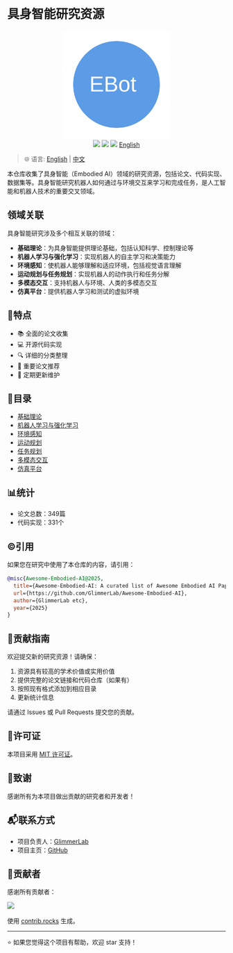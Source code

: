 # 具身智能研究资源

<div align='center'>
  <img src="assets/logo.svg" width=250px >
</div>

<div align='center'>
  <img src="https://cdn.rawgit.com/sindresorhus/awesome/d7305f38d29fed78fa85652e3a63e154dd8e8829/media/badge.svg" >
  <img src="https://img.shields.io/badge/License-GPLv3.0-turquoise.svg" >
  <img src="https://img.shields.io/badge/PRs-Welcome-brightgreen.svg" >
  <a href="README.md">English</a>
</div>

> 🌐 语言: [English](README.md) | [中文](README_CN.md)

本仓库收集了具身智能（Embodied AI）领域的研究资源，包括论文、代码实现、数据集等。具身智能研究机器人如何通过与环境交互来学习和完成任务，是人工智能和机器人技术的重要交叉领域。

## 领域关联

具身智能研究涉及多个相互关联的领域：

- **基础理论**：为具身智能提供理论基础，包括认知科学、控制理论等
- **机器人学习与强化学习**：实现机器人的自主学习和决策能力
- **环境感知**：使机器人能够理解和适应环境，包括视觉语言理解
- **运动规划与任务规划**：实现机器人的动作执行和任务分解
- **多模态交互**：支持机器人与环境、人类的多模态交互
- **仿真平台**：提供机器人学习和测试的虚拟环境

## 🎯特点

- 📚 全面的论文收集
- 💻 开源代码实现
- 🔍 详细的分类整理
- 🌟 重要论文推荐
- 📅 定期更新维护

## 📖目录

* [基础理论](Fundamental-Theory/README_CN.md)
* [机器人学习与强化学习](Robot-Learning-and-Reinforcement-Learning/README_CN.md)
* [环境感知](Environment-Perception/README_CN.md)
* [运动规划](Motion-Planning/README_CN.md)
* [任务规划](Task-Planning/README_CN.md)
* [多模态交互](Multimodal-Interaction/README_CN.md)
* [仿真平台](Simulation-Platforms/README_CN.md)

## 📊统计

- 论文总数：349篇
- 代码实现：331个

## ©️引用

如果您在研究中使用了本仓库的内容，请引用：

```BibTeX
@misc{Awesome-Embodied-AI@2025,
  title={Awesome-Embodied-AI: A curated list of Awesome Embodied AI Papers with codes},
  url={https://github.com/GlimmerLab/Awesome-Embodied-AI},
  author={GlimmerLab etc},
  year={2025}
}
```

## 🤝贡献指南

欢迎提交新的研究资源！请确保：

1. 资源具有较高的学术价值或实用价值
2. 提供完整的论文链接和代码仓库（如果有）
3. 按照现有格式添加到相应目录
4. 更新统计信息

请通过 Issues 或 Pull Requests 提交您的贡献。

## 📜许可证

本项目采用 [MIT 许可证](LICENSE)。

## 🌟致谢

感谢所有为本项目做出贡献的研究者和开发者！

## 📬联系方式

- 项目负责人：[GlimmerLab](junli440883@gmail.com)
- 项目主页：[GitHub](https://github.com/GlimmerLab/Awesome-Embodied-AI)
<!-- - Twitter：[@GlimmerLab](https://twitter.com/GlimmerLab)
- Discord：[加入我们的社区](https://discord.gg/glimmerlab) -->

## 🌟贡献者

感谢所有贡献者：

<a href="https://github.com/GlimmerLab/Awesome-Embodied-AI/graphs/contributors">
  <img src="https://contrib.rocks/image?repo=GlimmerLab/Awesome-Embodied-AI" />
</a>

使用 [contrib.rocks](https://contrib.rocks) 生成。

---

⭐️ 如果您觉得这个项目有帮助，欢迎 star 支持！